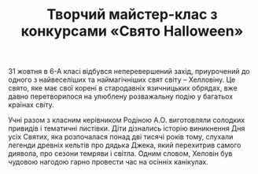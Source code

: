 ﻿---
title: Творчий майстер-клас з конкурсами «Свято Halloween»
---

31 жовтня в 6-А класі відбувся неперевершений захід, приурочений до одного з найвеселіших та наймагічніших свят світу – Хелловіну. Це свято, яке має свої корені в стародавніх язичницьких обрядах, вже давно перетворилося на улюблену розважальну подію у багатьох країнах світу.

Учні разом з класним керівником Родіною А.О. виготовляли солодких привидів і тематичні листівки. Діти дізнались історію виникнення Дня усіх Святих, яка розпочалася понад дві тисячі років тому, слухали легенди древніх кельтів про дядька Джека, який перехитрив самого диявола, про сезони темряви і світла. Одним словом, Хеловін був чудовою нагодою гарно провести час на осінніх канікулах.

<slideshow />
